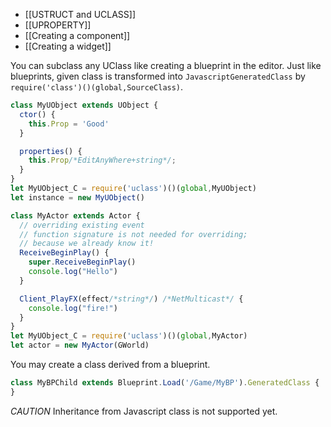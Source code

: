 - [[USTRUCT and UCLASS]]
- [[UPROPERTY]]
- [[Creating a component]]
- [[Creating a widget]]

You can subclass any UClass like creating a blueprint in the editor. Just like blueprints, given class is transformed into `JavascriptGeneratedClass` by `require('class')()(global,SourceClass)`. 

```js
class MyUObject extends UObject {
  ctor() {
    this.Prop = 'Good'
  }

  properties() {
    this.Prop/*EditAnyWhere+string*/;
  }
}
let MyUObject_C = require('uclass')()(global,MyUObject)
let instance = new MyUObject()
```

```js
class MyActor extends Actor {
  // overriding existing event
  // function signature is not needed for overriding; 
  // because we already know it!
  ReceiveBeginPlay() {
    super.ReceiveBeginPlay()
    console.log("Hello")
  }

  Client_PlayFX(effect/*string*/) /*NetMulticast*/ {
    console.log("fire!")
  }
}
let MyUObject_C = require('uclass')()(global,MyActor)
let actor = new MyActor(GWorld)
```

You may create a class derived from a blueprint. 

```js
class MyBPChild extends Blueprint.Load('/Game/MyBP').GeneratedClass {
}
```

*CAUTION* Inheritance from Javascript class is not supported yet. 